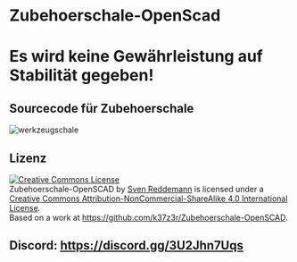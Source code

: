 # Zubehoerschale-OpenScad
# Es wird keine Gewährleistung auf Stabilität gegeben!
## Sourcecode für Zubehoerschale
![werkzeugschale](https://user-images.githubusercontent.com/105192630/215337432-d6f5db29-d451-475f-aac7-1ae35efd8660.png)
## Lizenz
<a rel="license" href="http://creativecommons.org/licenses/by-nc-sa/4.0/"><img alt="Creative Commons License" style="border-width:0" src="https://i.creativecommons.org/l/by-nc-sa/4.0/88x31.png" /></a><br /><span xmlns:dct="http://purl.org/dc/terms/" property="dct:title">Zubehoerschale-OpenSCAD</span> by <a xmlns:cc="http://creativecommons.org/ns#" href="https://github.com/k37z3r" property="cc:attributionName" rel="cc:attributionURL">Sven Reddemann</a> is licensed under a <a rel="license" href="http://creativecommons.org/licenses/by-nc-sa/4.0/">Creative Commons Attribution-NonCommercial-ShareAlike 4.0 International License</a>.<br />Based on a work at <a xmlns:dct="http://purl.org/dc/terms/" href="https://github.com/k37z3r/Zubehoerschale-OpenSCAD" rel="dct:source">https://github.com/k37z3r/Zubehoerschale-OpenSCAD</a>.

## Discord: https://discord.gg/3U2Jhn7Uqs
